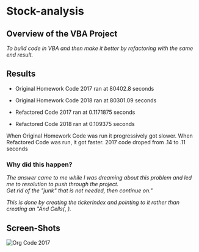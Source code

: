 # Stock-analysis

## Overview of the VBA Project
*To build code in VBA and then make it better by refactoring with the same end result.*
  
## Results
- Original Homework Code 2017 ran at 80402.8 seconds
- Original Homework Code 2018 ran at 80301.09 seconds

- Refactored Code 2017 ran at 0.1171875 seconds
- Refactored Code 2018 ran at 0.109375 seconds

When Original Homework Code was run it progressively got slower.
When Refactored Code was run, it got faster. 2017 code droped from .14 to .11 seconds

### Why did this happen?
*The answer came to me while I was dreaming about this problem and led me to resolution to push through the project.*  
*Get rid of the "junk" that is not needed, then continue on."* 

*This is done by creating the tickerIndex and pointing to it rather than creating an "And Cells(*, *).* 

## Screen-Shots

![Org Code 2017](https://github.com/keithrabb/Stock-analysis/Resources/Org_Code_2017.png)








  
